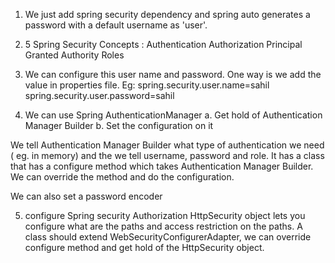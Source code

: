 1. We just add spring security dependency and spring auto generates a password with a default username as 'user'.

2. 5 Spring Security Concepts :
Authentication
Authorization
Principal
Granted Authority
Roles

3. We can configure this user name and password. One way is we add the value in properties file.
Eg:
spring.security.user.name=sahil
spring.security.user.password=sahil

4. We can use Spring AuthenticationManager
a. Get hold of Authentication Manager Builder
b. Set the configuration on it

We tell Authentication Manager Builder what type of authentication we need ( eg. in memory) and the we tell username, 
password and role. It has a class that has a configure method which takes Authentication Manager Builder. We can override the method
and do the configuration.

We can also set a password encoder

5. configure Spring security Authorization
HttpSecurity object lets you configure what are the paths and access restriction on the paths.
A class should extend WebSecurityConfigurerAdapter, we can override configure method
and get hold of the HttpSecurity object.

